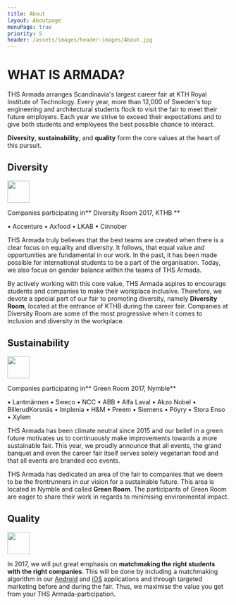 ```yaml
---
title: About
layout: Aboutpage
menuPage: true
priority: 5
header: /assets/images/header-images/About.jpg
---
```

# WHAT IS ARMADA?

THS Armada arranges Scandinavia's largest career fair at KTH Royal Institute of Technology. Every year, more than 12,000 of Sweden's top engineering and architectural students flock to visit the fair to meet their future employers. Each year we strive to exceed their expectations and to give both students and employees the best possible chance to interact.

**Diversity**, **sustainability**, and **quality** form the core values at the heart of this pursuit.

## Diversity

<img src="http://development.armada.nu/assets/diversity_a.svg" height="50em" />

Companies participating in** Diversity Room 2017, KTHB    **

• Accenture • Axfood • LKAB • Cinnober

THS Armada truly believes that the best teams are created when there is a clear focus on equality and diversity. It follows, that equal value and opportunities are fundamental in our work. In the past, it has been made possible for international students to be a part of the organisation. Today, we also focus on gender balance within the teams of THS Armada.

By actively working with this core value, THS Armada aspires to encourage students and companies to make their workplace inclusive. Therefore, we devote a special part of our fair to promoting diversity, namely **Diversity Room**, located at the entrance of KTHB during the career fair. Companies at Diversity Room are some of the most progressive when it comes to inclusion and diversity in the workplace.

## Sustainability

<img src="http://development.armada.nu/assets/sustainability.svg" align="middle" height="50em" />

Companies participating in** Green Room 2017, Nymble**

• Lantmännen • Sweco • NCC • ABB • Alfa Laval • Akzo Nobel • BillerudKorsnäs • Implenia • H&M • Preem • Siemens • Pöyry • Stora Enso • Xylem

THS Armada has been climate neutral since 2015 and our belief in a green future motivates us to continuously make improvements towards a more sustainable fair. This year, we proudly announce that all events, the grand banquet and even the career fair itself serves solely vegetarian food and that all events are branded eco events.

THS Armada has dedicated an area of the fair to companies that we deem to be the frontrunners in our vision for a sustainable future. This area is located in Nymble and called **Green Room**. The participants of Green Room are eager to share their work in regards to minimising environmental impact.

## Quality

<img src="http://development.armada.nu/assets/quality.svg" align="middle" height="50em" />

In 2017, we will put great emphasis on **matchmaking the right students with the right companies**. This will be done by including a matchmaking algorithm in our [Android](https://play.google.com/store/apps/details?id=se.ths.kth.Aramda&hl=en) and [iOS](https://itunes.apple.com/us/app/armada/id470187481?mt=8) applications and through targeted marketing before and during the fair. Thus, we maximise the value you get from your THS Armada-participation.
